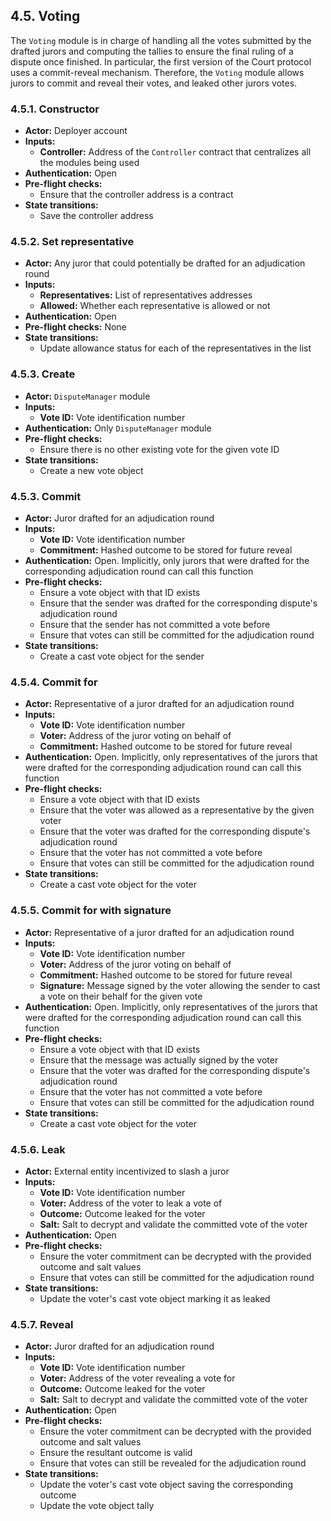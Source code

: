 ## 4.5. Voting

The `Voting` module is in charge of handling all the votes submitted by the drafted jurors and computing the tallies to ensure the final ruling of a dispute once finished.
In particular, the first version of the Court protocol uses a commit-reveal mechanism. Therefore, the `Voting` module allows jurors to commit and reveal their votes, and leaked other jurors votes.

### 4.5.1. Constructor

- **Actor:** Deployer account
- **Inputs:**
    - **Controller:** Address of the `Controller` contract that centralizes all the modules being used
- **Authentication:** Open
- **Pre-flight checks:**
    - Ensure that the controller address is a contract
- **State transitions:**
    - Save the controller address

### 4.5.2. Set representative

- **Actor:** Any juror that could potentially be drafted for an adjudication round
- **Inputs:**
    - **Representatives:** List of representatives addresses
    - **Allowed:** Whether each representative is allowed or not
- **Authentication:** Open
- **Pre-flight checks:** None
- **State transitions:**
    - Update allowance status for each of the representatives in the list

### 4.5.3. Create

- **Actor:** `DisputeManager` module
- **Inputs:**
    - **Vote ID:** Vote identification number
- **Authentication:** Only `DisputeManager` module
- **Pre-flight checks:**
    - Ensure there is no other existing vote for the given vote ID
- **State transitions:**
    - Create a new vote object

### 4.5.3. Commit

- **Actor:** Juror drafted for an adjudication round
- **Inputs:**
    - **Vote ID:** Vote identification number
    - **Commitment:** Hashed outcome to be stored for future reveal
- **Authentication:** Open. Implicitly, only jurors that were drafted for the corresponding adjudication round can call this function
- **Pre-flight checks:**
    - Ensure a vote object with that ID exists
    - Ensure that the sender was drafted for the corresponding dispute's adjudication round
    - Ensure that the sender has not committed a vote before
    - Ensure that votes can still be committed for the adjudication round
- **State transitions:**
    - Create a cast vote object for the sender

### 4.5.4. Commit for

- **Actor:** Representative of a juror drafted for an adjudication round
- **Inputs:**
    - **Vote ID:** Vote identification number
    - **Voter:** Address of the juror voting on behalf of
    - **Commitment:** Hashed outcome to be stored for future reveal
- **Authentication:** Open. Implicitly, only representatives of the jurors that were drafted for the corresponding adjudication round can call this function
- **Pre-flight checks:**
    - Ensure a vote object with that ID exists
    - Ensure that the voter was allowed as a representative by the given voter
    - Ensure that the voter was drafted for the corresponding dispute's adjudication round
    - Ensure that the voter has not committed a vote before
    - Ensure that votes can still be committed for the adjudication round
- **State transitions:**
    - Create a cast vote object for the voter

### 4.5.5. Commit for with signature

- **Actor:** Representative of a juror drafted for an adjudication round
- **Inputs:**
    - **Vote ID:** Vote identification number
    - **Voter:** Address of the juror voting on behalf of
    - **Commitment:** Hashed outcome to be stored for future reveal
    - **Signature:** Message signed by the voter allowing the sender to cast a vote on their behalf for the given vote 
- **Authentication:** Open. Implicitly, only representatives of the jurors that were drafted for the corresponding adjudication round can call this function
- **Pre-flight checks:**
    - Ensure a vote object with that ID exists
    - Ensure that the message was actually signed by the voter
    - Ensure that the voter was drafted for the corresponding dispute's adjudication round
    - Ensure that the voter has not committed a vote before
    - Ensure that votes can still be committed for the adjudication round
- **State transitions:**
    - Create a cast vote object for the voter

### 4.5.6. Leak

- **Actor:** External entity incentivized to slash a juror
- **Inputs:**
    - **Vote ID:** Vote identification number
    - **Voter:** Address of the voter to leak a vote of
    - **Outcome:** Outcome leaked for the voter
    - **Salt:** Salt to decrypt and validate the committed vote of the voter
- **Authentication:** Open
- **Pre-flight checks:**
    - Ensure the voter commitment can be decrypted with the provided outcome and salt values
    - Ensure that votes can still be committed for the adjudication round
- **State transitions:**
    - Update the voter's cast vote object marking it as leaked

### 4.5.7. Reveal

- **Actor:** Juror drafted for an adjudication round
- **Inputs:**
    - **Vote ID:** Vote identification number
    - **Voter:** Address of the voter revealing a vote for
    - **Outcome:** Outcome leaked for the voter
    - **Salt:** Salt to decrypt and validate the committed vote of the voter
- **Authentication:** Open
- **Pre-flight checks:**
    - Ensure the voter commitment can be decrypted with the provided outcome and salt values
    - Ensure the resultant outcome is valid
    - Ensure that votes can still be revealed for the adjudication round
- **State transitions:**
    - Update the voter's cast vote object saving the corresponding outcome
    - Update the vote object tally

